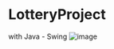 # LotteryProject
with Java - Swing
![image](https://user-images.githubusercontent.com/107218478/180660015-90d1d20b-728d-4f93-87d6-c56404fe8818.png)

